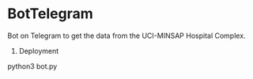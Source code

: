 # BotTelegram
Bot on Telegram to get the data from the UCI-MINSAP Hospital Complex.

1. Deployment

python3 bot.py